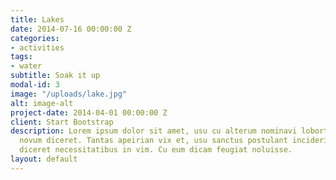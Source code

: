 ```yaml
---
title: Lakes
date: 2014-07-16 00:00:00 Z
categories:
- activities
tags:
- water
subtitle: Soak it up
modal-id: 3
image: "/uploads/lake.jpg"
alt: image-alt
project-date: 2014-04-01 00:00:00 Z
client: Start Bootstrap
description: Lorem ipsum dolor sit amet, usu cu alterum nominavi lobortis. At duo
  novum diceret. Tantas apeirian vix et, usu sanctus postulant inciderint ut, populo
  diceret necessitatibus in vim. Cu eum dicam feugiat noluisse.
layout: default
---
```


